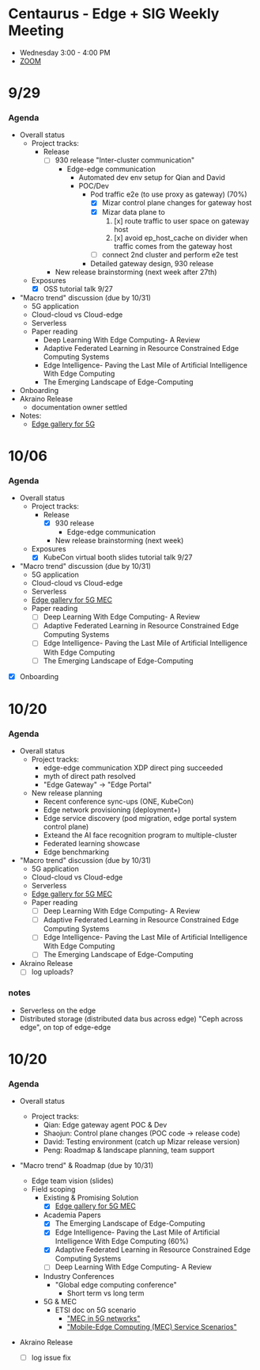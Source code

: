 # Centaurus - Edge + SIG Weekly Meeting
- Wednesday 3:00 - 4:00 PM
- [ZOOM](https://futurewei.zoom.us/j/93051877352?from=addon)

# 9/29

### Agenda
- Overall status
  - Project tracks:
    - Release
      - [ ] 930 release "Inter-cluster communication"
        - Edge-edge communication
          - Automated dev env setup for Qian and David
          - POC/Dev
            - Pod traffic e2e (to use proxy as gateway) (70%)
              - [x] Mizar control plane changes for gateway host
              - [x] Mizar data plane to 
                  1. [x] route traffic to user space on gateway host
                  2. [x] avoid ep_host_cache on divider when traffic comes from the gateway host
              - [ ] connect 2nd cluster and perform e2e test
            - Detailed gateway design, 930 release
      - New release brainstorming (next week after 27th)
  - Exposures
    - [x] OSS tutorial talk 9/27
- "Macro trend" discussion (due by 10/31)
  - 5G application
  - Cloud-cloud vs Cloud-edge
  - Serverless
  - Paper reading
    - Deep Learning With Edge Computing- A Review
    - Adaptive Federated Learning in Resource Constrained Edge Computing Systems
    - Edge Intelligence- Paving the Last Mile of Artificial Intelligence With Edge Computing
    - The Emerging Landscape of Edge-Computing
- Onboarding
- Akraino Release
  - documentation owner settled
- Notes:
  - [Edge gallery for 5G](https://gitee.com/organizations/edgegallery/projects)


# 10/06

### Agenda
- Overall status
  - Project tracks:
    - Release
      - [x] 930 release
        - Edge-edge communication
      - New release brainstorming (next week)
  - Exposures
    - [x] KubeCon virtual booth slides tutorial talk 9/27
- "Macro trend" discussion (due by 10/31)
  - 5G application
  - Cloud-cloud vs Cloud-edge
  - Serverless
  - [Edge gallery for 5G MEC](https://gitee.com/organizations/edgegallery/projects)
  - Paper reading
    - [ ] Deep Learning With Edge Computing- A Review
    - [ ] Adaptive Federated Learning in Resource Constrained Edge Computing Systems
    - [ ] Edge Intelligence- Paving the Last Mile of Artificial Intelligence With Edge Computing
    - [ ] The Emerging Landscape of Edge-Computing
- [x] Onboarding


# 10/20

### Agenda
- Overall status
  - Project tracks:
    - edge-edge communication XDP direct ping succeeded
    - myth of direct path resolved
    - "Edge Gateway" -> "Edge Portal"
  - New release planning
    - Recent conference sync-ups (ONE, KubeCon)
    - Edge network provisioning (deployment+)
    - Edge service discovery (pod migration, edge portal system control plane)
    - Exteand the AI face recognition program to multiple-cluster
    - Federated learning showcase
    - Edge benchmarking
- "Macro trend" discussion (due by 10/31)
  - 5G application
  - Cloud-cloud vs Cloud-edge
  - Serverless
  - [Edge gallery for 5G MEC](https://gitee.com/organizations/edgegallery/projects)
  - Paper reading
    - [ ] Deep Learning With Edge Computing- A Review
    - [ ] Adaptive Federated Learning in Resource Constrained Edge Computing Systems
    - [ ] Edge Intelligence- Paving the Last Mile of Artificial Intelligence With Edge Computing
    - [ ] The Emerging Landscape of Edge-Computing
- Akraino Release
  - [ ] log uploads?

### notes
- Serverless on the edge
- Distributed storage (distributed data bus across edge) "Ceph across edge", on top of edge-edge


# 10/20

### Agenda
- Overall status
  - Project tracks:
    - Qian: Edge gateway agent POC & Dev
    - Shaojun: Control plane changes (POC code -> release code)
    - David: Testing environment (catch up Mizar release version)
    - Peng: Roadmap & landscape planning, team support
- "Macro trend" & Roadmap (due by 10/31)
  - Edge team vision (slides)
  - Field scoping
    - Existing & Promising Solution
      - [x] [Edge gallery for 5G MEC](https://gitee.com/organizations/edgegallery/projects)
    - Academia Papers
      - [x] The Emerging Landscape of Edge-Computing
      - [x] Edge Intelligence- Paving the Last Mile of Artificial Intelligence With Edge Computing (60%)
      - [x] Adaptive Federated Learning in Resource Constrained Edge Computing Systems
      - [ ] Deep Learning With Edge Computing- A Review
    - Industry Conferences
      - "Global edge computing conference"
        - Short term vs long term
    - 5G & MEC
      - ETSI doc on 5G scenario
        - ["MEC in 5G networks"](https://www.etsi.org/images/files/ETSIWhitePapers/etsi_wp28_mec_in_5G_FINAL.pdf)
        - ["Mobile-Edge Computing (MEC) Service Scenarios"](https://www.etsi.org/deliver/etsi_gs/mec-ieg/001_099/004/01.01.01_60/gs_mec-ieg004v010101p.pdf)

- Akraino Release
  - [ ] log issue fix



